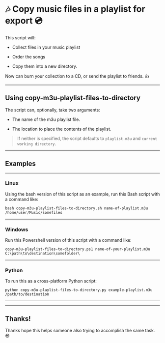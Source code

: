 # 🎶 Copy music files in a playlist for export 💿

This script will: 

- Collect files in your music playlist

- Order the songs

- Copy them into a new directory. 


Now can burn your collection to a CD, or send the playlist to friends. 👍


* * *

## Using copy-m3u-playlist-files-to-directory

The script can, optionally, take two arguments:

- The name of the m3u playlist file.

- The location to place the contents of the playlist. 

> If neither is specified, the script defaults to `playlist.m3u` and `current working directory`.


* * *

## Examples


* * * 


### Linux 

Using the bash version of this script as an example, run this Bash script with a command like:

```
bash copy-m3u-playlist-files-to-directory.sh name-of-playlist.m3u /home/user/Music/somefiles
```


* * * 

### Windows

Run this Powershell version of this script with a command like:

```
copy-m3u-playlist-files-to-directory.ps1 name-of-your-playlist.m3u C:\path\to\destination\somefolder\
```


* * * 

### Python

To run this as a cross-platform Python script:

```
python copy-m3u-playlist-files-to-directory.py example-playlist.m3u /path/to/destination
```


* * *

* * *

## Thanks!

Thanks hope this helps someone also trying to accomplish the same task. 😎
